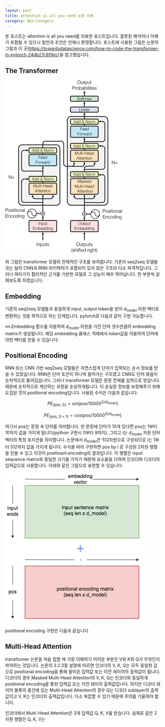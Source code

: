 ```yaml
---
layout: post
title: attention is all you need 논문 리뷰
category: Non-Category
---
```


본 포스트는 attention is all you need를 리뷰한 포스트입니다.
잘못된 해석이나 이해가 포함될 수 있으니 첨언과 조언은 언제나 환영합니다.
포스트에 사용된 그림은 논문의 그림과 이 곳(https://towardsdatascience.com/how-to-code-the-transformer-in-pytorch-24db27c8f9ec)을 참고했습니다.

## The Transformer

![](/public/img/attention_is_all_you_need_figure1.JPG "Figure1 of attention is all you need 논문 리뷰")

위 그림은 transformer 모델의 전체적인 구조를 보여줍니다.
기존의 seq2seq 모델들과는 달리 CNN과 RNN 아키텍처가 포함되어 있지 않은 구조라 다소 파격적입니다.
그러나 여러가지 합리적인 근거를 기반한 모델로 그 성능이 매우 뛰어납니다.
한 부분씩 살펴보도록 하겠습니다.

## Embedding

기존의 seq2seq 모델들과 동일하게 input, output token을 받아 $d_{model}$ 차원 벡터로 변환하는 것을 목적으로 하는 단계입니다.
pytorch로 다음과 같이 구현 가능합니다.

<script src="https://gist.github.com/kh-mo/72919f0ecb434a0fe27551f880394f4e.js"></script>

nn.Embedding 함수를 이용하여 $d_{model}$ 차원을 가진 단어 갯수만큼의 embedding matrix가 생성됩니다.
해당 embedding 클래스 객체에서 token값을 이용하여 단어에 대한 벡터를 얻을 수 있습니다.

## Positional Encoding

RNN 또는 CNN 기반 seq2seq 모델들은 자연스럽게 단어가 입력되는 순서 정보를 받을 수 있었습니다.
RNN은 단어 토큰이 하나씩 들어가는 구조였고 CNN도 단어 묶음이 순차적으로 들어갔습니다.
그러나 transformer 모델은 문장 전체를 입력으로 받습니다.
때문에 순차적으로 계산하는 과정을 손실하게됩니다.
이 손실된 정보를 보정해주기 위해 도입된 것이 positional encoding입니다.
사용된 수식은 다음과 같습니다.

$$ PE_{(pos, 2i)} = sin(pos/10000^{2i/d_{model}}) $$

$$ PE_{(pos, 2i+1)} = cos(pos/10000^{2i/d_{model}}) $$

여기서 pos는 문장 속 단어를 의미합니다.
한 문장에 단어가 10개 있다면 pos는 1부터 10까지 값을 가지게 됩니다(python 구현시 0부터 9까지).
그리고 i는 $d_{model}$ 차원 단어 벡터의 특정 포지션을 의미합니다.
논문에서 $d_{model}$은 512차원으로 구성되므로 i는 1부터 512까지 값을 가지게 됩니다.
수식을 따라 구현하면 pos by i 로 구성된 2차원 행렬을 만들 수 있고 이것이 positioanl encoding의 결과입니다.
이 행렬은 input sequence matrix와 동일한 크기를 가지기 때문에 요소들을 더하여 인코더와 디코더의 입력값으로 사용합니다.
아래와 같은 그림으로 표현할 수 있습니다. 

![](/public/img/attention_is_all_you_need_figure2.JPG "Figure2 of attention is all you need 논문 리뷰")

positional encoding 구현은 다음과 같습니다.

<script src="https://gist.github.com/kh-mo/6a774bba6ae97a507b80810351602584.js"></script>

## Multi-Head Attention

transformer 논문을 처음 접할 때 가장 이해하기 어려운 부분은 V와 K와 Q가 무엇인지 파악하는 것입니다.
논문의 3.2.3절 설명에 따르면 인코더의 V, K, Q는 모두 동일한 값으로 positional encoding을 통해 들어온 입력값 또는 이전 레이어의 출력값이 됩니다.
디코더의 경우 Masked Multi-Head Attention의 V, K, Q는 인코더와 동일하게 positional encoding을 통한 입력값 또는 이전 레이어 출력값입니다.
하지만 디코더 레이어 블록의 중간에 있는 Multi-Head Attention의 경우 Q는 디코더 sublayer의 출력값이고 V, K는 인코더의 출력값입니다.
다소 복잡할 수 있기 때문에 주의를 기울여야 합니다.

인코더에서 Multi-Head Attention은 3개 입력값 Q, K, V를 받습니다.
실제로 같은 2차원 행렬인 Q, K, V는  
